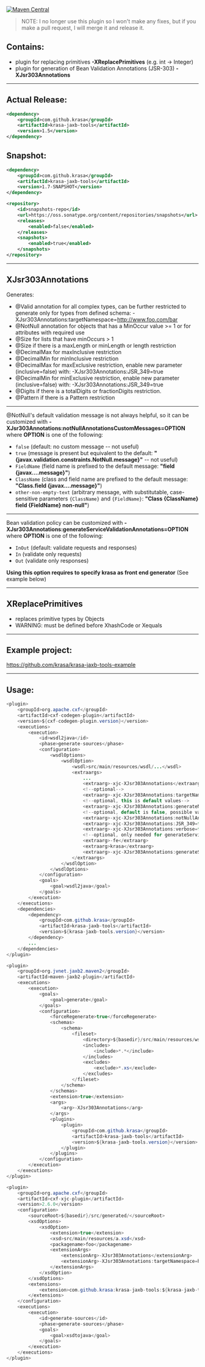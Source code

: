 [![Maven Central](https://img.shields.io/maven-central/v/com.github.krasa/krasa-jaxb-tools.svg)](https://github.com/krasa/krasa-jaxb-tools)

>NOTE: I no longer use this plugin so I won't make any fixes, but if you make a pull request, I will merge it and release it.

Contains:
----------------
* plugin for replacing primitives **-XReplacePrimitives** (e.g. int -> Integer)
* plugin for generation of Bean Validation Annotations (JSR-303) **-XJsr303Annotations**

---- 

Actual Release:
----------------
```xml
<dependency>
    <groupId>com.github.krasa</groupId>
    <artifactId>krasa-jaxb-tools</artifactId>
    <version>1.5</version>
</dependency>
```
Snapshot:
----------------
```xml
<dependency>
    <groupId>com.github.krasa</groupId>
    <artifactId>krasa-jaxb-tools</artifactId>
    <version>1.7-SNAPSHOT</version>
</dependency>

<repository>
    <id>snapshots-repo</id>
    <url>https://oss.sonatype.org/content/repositories/snapshots</url>
    <releases>
        <enabled>false</enabled>
    </releases>
    <snapshots>
        <enabled>true</enabled>
    </snapshots>
</repository>
```

---- 
XJsr303Annotations
----------------
Generates:
* @Valid annotation for all complex types, can be further restricted to generate only for types from defined schema: -XJsr303Annotations:targetNamespace=http://www.foo.com/bar
* @NotNull annotation for objects that has a MinOccur value >= 1 or for attributes with required use
* @Size for lists that have minOccurs > 1
* @Size if there is a maxLength or minLength or length restriction
* @DecimalMax for maxInclusive restriction
* @DecimalMin for minInclusive restriction
* @DecimalMax for maxExclusive restriction, enable new parameter (inclusive=false) with: -XJsr303Annotations:JSR_349=true
* @DecimalMin for minExclusive restriction, enable new parameter (inclusive=false) with: -XJsr303Annotations:JSR_349=true
* @Digits if there is a totalDigits or fractionDigits restriction.
* @Pattern if there is a Pattern restriction


----------------

@NotNull's default validation message is not always helpful, so it can be customized with **-XJsr303Annotations:notNullAnnotationsCustomMessages=OPTION** where **OPTION** is one of the following:
* `false` (default: no custom message -- not useful)
* `true` (message is present but equivalent to the default: **"{javax.validation.constraints.NotNull.message}"** -- not useful)
* `FieldName` (field name is prefixed to the default message: **"field {javax....message}"**)
* `ClassName` (class and field name are prefixed to the default message: **"Class.field {javax....message}"**)
* `other-non-empty-text` (arbitrary message, with substitutable, case-sensitive parameters `{ClassName}` and `{FieldName}`: **"Class {ClassName} field {FieldName} non-null"**)

----------------

Bean validation policy can be customized with **-XJsr303Annotations:generateServiceValidationAnnotations=OPTION** where **OPTION** is one of the following:
* `InOut` (default: validate requests and responses)
* `In` (validate only requests)
* `Out` (validate only responses)

**Using this option requires to specify krasa as front end generator** (See example below)

---- 
XReplacePrimitives
----------------
* replaces primitive types by Objects
* WARNING: must be defined before XhashCode or Xequals

---- 
Example project:
----------------
https://github.com/krasa/krasa-jaxb-tools-example

---- 
Usage:
----------------
```java
<plugin>
    <groupId>org.apache.cxf</groupId>
    <artifactId>cxf-codegen-plugin</artifactId>
    <version>${cxf-codegen-plugin.version}</version>
    <executions>
        <execution>
            <id>wsdl2java</id>
            <phase>generate-sources</phase>
            <configuration>
                <wsdlOptions>
                    <wsdlOption>
                        <wsdl>src/main/resources/wsdl/...</wsdl>
                        <extraargs>
                            ...
                            <extraarg>-xjc-XJsr303Annotations</extraarg>
							<!--optional-->
                            <extraarg>-xjc-XJsr303Annotations:targetNamespace=http://www.foo.com/bar</extraarg>
                         	<!--optional, this is default values-->
                            <extraarg>-xjc-XJsr303Annotations:generateNotNullAnnotations=true</extraarg>
                         	<!--optional, default is false, possible values are true, FieldName, ClassName, or an actual message -->
                            <extraarg>-xjc-XJsr303Annotations:notNullAnnotationsCustomMessages=false</extraarg>
                            <extraarg>-xjc-XJsr303Annotations:JSR_349=false</extraarg>
                            <extraarg>-xjc-XJsr303Annotations:verbose=false</extraarg>
                            <!--optional, only needed for generateServiceValidationAnnotations, which possible values are InOut (default), In, Out -->
                            <extraarg>-fe</extraarg>
                            <extraarg>krasa</extraarg>
                            <extraarg>-xjc-XJsr303Annotations:generateServiceValidationAnnotations=In</extraarg>
                        </extraargs>
                    </wsdlOption>
                </wsdlOptions>
            </configuration>
            <goals>
                <goal>wsdl2java</goal>
            </goals>
        </execution>
    </executions>
    <dependencies>
        <dependency>
            <groupId>com.github.krasa</groupId>
            <artifactId>krasa-jaxb-tools</artifactId>
            <version>${krasa-jaxb-tools.version}</version>
        </dependency>
        ...
    </dependencies>
</plugin>
```

```java
<plugin>
    <groupId>org.jvnet.jaxb2.maven2</groupId>
    <artifactId>maven-jaxb2-plugin</artifactId>
    <executions>
        <execution>
            <goals>
                <goal>generate</goal>
            </goals>
            <configuration>
                <forceRegenerate>true</forceRegenerate>
                <schemas>
                    <schema>
                        <fileset>
                            <directory>${basedir}/src/main/resources/wsdl</directory>
                            <includes>
                                <include>*.*</include>
                            </includes>
                            <excludes>
                                <exclude>*.xs</exclude>
                            </excludes>
                        </fileset>
                    </schema>
                </schemas>
                <extension>true</extension>
                <args>
                    <arg>-XJsr303Annotations</arg>
                </args>
                <plugins>
                    <plugin>
                        <groupId>com.github.krasa</groupId>
                        <artifactId>krasa-jaxb-tools</artifactId>
                        <version>${krasa-jaxb-tools.version}</version>
                    </plugin>
                </plugins>
            </configuration>
        </execution>
    </executions>
</plugin>
```

```java
<plugin>
    <groupId>org.apache.cxf</groupId>
    <artifactId>cxf-xjc-plugin</artifactId>
    <version>2.6.0</version>
    <configuration>
        <sourceRoot>${basedir}/src/generated/</sourceRoot>
        <xsdOptions>
            <xsdOption>
                <extension>true</extension>
                <xsd>src/main/resources/a.xsd</xsd>
                <packagename>foo</packagename>
                <extensionArgs>
                    <extensionArg>-XJsr303Annotations</extensionArg>
                    <extensionArg>-XJsr303Annotations:targetNamespace=http://www.foo.com/bar</extensionArg>
                </extensionArgs>
            </xsdOption>
        </xsdOptions>
        <extensions>
            <extension>com.github.krasa:krasa-jaxb-tools:${krasa-jaxb-tools.version}</extension>
        </extensions>
    </configuration>
    <executions>
        <execution>
            <id>generate-sources</id>
            <phase>generate-sources</phase>
            <goals>
                <goal>xsdtojava</goal>
            </goals>
        </execution>
    </executions>
</plugin>
```
